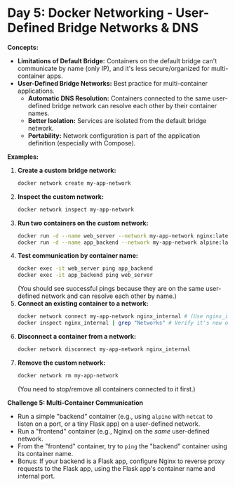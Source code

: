 # Day 5: Docker Networking - User-Defined Bridge Networks & DNS

**Concepts:**

  * **Limitations of Default Bridge:** Containers on the default bridge can't communicate by name (only IP), and it's less secure/organized for multi-container apps.
  * **User-Defined Bridge Networks:** Best practice for multi-container applications.
      * **Automatic DNS Resolution:** Containers connected to the same user-defined bridge network can resolve each other by their container names.
      * **Better Isolation:** Services are isolated from the default bridge network.
      * **Portability:** Network configuration is part of the application definition (especially with Compose).

**Examples:**

1.  **Create a custom bridge network:**
    ```bash
    docker network create my-app-network
    ```
2.  **Inspect the custom network:**
    ```bash
    docker network inspect my-app-network
    ```
3.  **Run two containers on the custom network:**
    ```bash
    docker run -d --name web_server --network my-app-network nginx:latest
    docker run -d --name app_backend --network my-app-network alpine:latest sh -c "while true; do echo 'Backend is alive!'; sleep 5; done"
    ```
4.  **Test communication by container name:**
    ```bash
    docker exec -it web_server ping app_backend
    docker exec -it app_backend ping web_server
    ```
    (You should see successful pings because they are on the same user-defined network and can resolve each other by name.)
5.  **Connect an existing container to a network:**
    ```bash
    docker network connect my-app-network nginx_internal # (Use nginx_internal from Day 4 if it's still stopped)
    docker inspect nginx_internal | grep "Networks" # Verify it's now on two networks
    ```
6.  **Disconnect a container from a network:**
    ```bash
    docker network disconnect my-app-network nginx_internal
    ```
7.  **Remove the custom network:**
    ```bash
    docker network rm my-app-network
    ```
    (You need to stop/remove all containers connected to it first.)

**Challenge 5: Multi-Container Communication**

  * Run a simple "backend" container (e.g., using `alpine` with `netcat` to listen on a port, or a tiny Flask app) on a user-defined network.
  * Run a "frontend" container (e.g., Nginx) on the *same* user-defined network.
  * From the "frontend" container, try to `ping` the "backend" container using its container name.
  * Bonus: If your backend is a Flask app, configure Nginx to reverse proxy requests to the Flask app, using the Flask app's container name and internal port.
